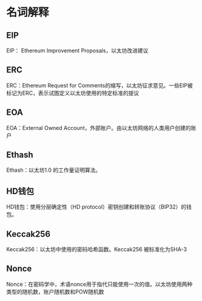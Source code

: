 # 名词解释

## EIP
EIP： Ethereum Improvement Proposals，以太坊改进建议
## ERC
ERC：Ethereum Request for Comments的缩写，以太坊征求意见。一些EIP被标记为ERC，表示试图定义以太坊使用的特定标准的提议

## EOA
EOA：External Owned Account，外部账户。由以太坊网络的人类用户创建的账户

## Ethash
Ethash：以太坊1.0 的工作量证明算法。
## HD钱包
HD钱包：使用分层确定性（HD protocol）密钥创建和转账协议（BIP32）的钱包。
## Keccak256
Keccak256：以太坊中使用的密码哈希函数。Keccak256 被标准化为SHA-3
## Nonce
Nonce：在密码学中，术语nonce用于指代只能使用一次的值。以太坊使用两种类型的随机数，账户随机数和POW随机数




